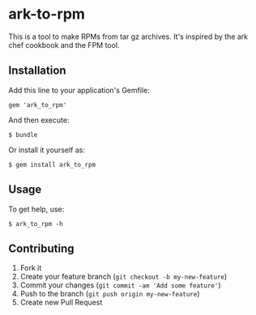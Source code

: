ark-to-rpm
==========

This is a tool to make RPMs from tar gz archives. It's inspired by the ark chef cookbook and the FPM tool.

## Installation

Add this line to your application's Gemfile:

    gem 'ark_to_rpm'

And then execute:

    $ bundle

Or install it yourself as:

    $ gem install ark_to_rpm

## Usage

To get help, use:

    $ ark_to_rpm -h


## Contributing

1. Fork it
2. Create your feature branch (`git checkout -b my-new-feature`)
3. Commit your changes (`git commit -am 'Add some feature'`)
4. Push to the branch (`git push origin my-new-feature`)
5. Create new Pull Request
